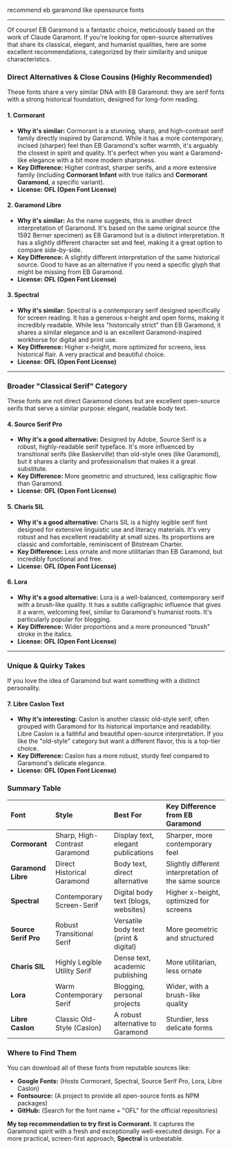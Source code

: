 recommend eb garamond like opensource fonts

---

Of course! EB Garamond is a fantastic choice, meticulously based on the work of Claude Garamont. If you're looking for open-source alternatives that share its classical, elegant, and humanist qualities, here are some excellent recommendations, categorized by their similarity and unique characteristics.

### Direct Alternatives & Close Cousins (Highly Recommended)

These fonts share a very similar DNA with EB Garamond: they are serif fonts with a strong historical foundation, designed for long-form reading.

#### 1. **Cormorant**

- **Why it's similar:** Cormorant is a stunning, sharp, and high-contrast serif family directly inspired by Garamond. While it has a more contemporary, incised (sharper) feel than EB Garamond's softer warmth, it's arguably the closest in spirit and quality. It's perfect when you want a Garamond-like elegance with a bit more modern sharpness.
- **Key Difference:** Higher contrast, sharper serifs, and a more extensive family (including **Cormorant Infant** with true italics and **Cormorant Garamond**, a specific variant).
- **License:** **OFL (Open Font License)**

#### 2. **Garamond Libre**

- **Why it's similar:** As the name suggests, this is another direct interpretation of Garamond. It's based on the same original source (the 1592 Berner specimen) as EB Garamond but is a distinct interpretation. It has a slightly different character set and feel, making it a great option to compare side-by-side.
- **Key Difference:** A slightly different interpretation of the same historical source. Good to have as an alternative if you need a specific glyph that might be missing from EB Garamond.
- **License:** **OFL (Open Font License)**

#### 3. **Spectral**

- **Why it's similar:** Spectral is a contemporary serif designed specifically for screen reading. It has a generous x-height and open forms, making it incredibly readable. While less "historically strict" than EB Garamond, it shares a similar elegance and is an excellent Garamond-inspired workhorse for digital and print use.
- **Key Difference:** Higher x-height, more optimized for screens, less historical flair. A very practical and beautiful choice.
- **License:** **OFL (Open Font License)**

---

### Broader "Classical Serif" Category

These fonts are not direct Garamond clones but are excellent open-source serifs that serve a similar purpose: elegant, readable body text.

#### 4. **Source Serif Pro**

- **Why it's a good alternative:** Designed by Adobe, Source Serif is a robust, highly-readable serif typeface. It's more influenced by transitional serifs (like Baskerville) than old-style ones (like Garamond), but it shares a clarity and professionalism that makes it a great substitute.
- **Key Difference:** More geometric and structured, less calligraphic flow than Garamond.
- **License:** **OFL (Open Font License)**

#### 5. **Charis SIL**

- **Why it's a good alternative:** Charis SIL is a highly legible serif font designed for extensive linguistic use and literacy materials. It's very robust and has excellent readability at small sizes. Its proportions are classic and comfortable, reminiscent of Bitstream Charter.
- **Key Difference:** Less ornate and more utilitarian than EB Garamond, but incredibly functional and free.
- **License:** **OFL (Open Font License)**

#### 6. **Lora**

- **Why it's a good alternative:** Lora is a well-balanced, contemporary serif with a brush-like quality. It has a subtle calligraphic influence that gives it a warm, welcoming feel, similar to Garamond's humanist roots. It's particularly popular for blogging.
- **Key Difference:** Wider proportions and a more pronounced "brush" stroke in the italics.
- **License:** **OFL (Open Font License)**

---

### Unique & Quirky Takes

If you love the idea of Garamond but want something with a distinct personality.

#### 7. **Libre Caslon Text**

- **Why it's interesting:** Caslon is another classic old-style serif, often grouped with Garamond for its historical importance and readability. Libre Caslon is a faithful and beautiful open-source interpretation. If you like the "old-style" category but want a different flavor, this is a top-tier choice.
- **Key Difference:** Caslon has a more robust, sturdy feel compared to Garamond's delicate elegance.
- **License:** **OFL (Open Font License)**

### Summary Table

| Font                 | Style                         | Best For                              | Key Difference from EB Garamond                      |
| :------------------- | :---------------------------- | :------------------------------------ | :--------------------------------------------------- |
| **Cormorant**        | Sharp, High-Contrast Garamond | Display text, elegant publications    | Sharper, more contemporary feel                      |
| **Garamond Libre**   | Direct Historical Garamond    | Body text, direct alternative         | Slightly different interpretation of the same source |
| **Spectral**         | Contemporary Screen-Serif     | Digital body text (blogs, websites)   | Higher x-height, optimized for screens               |
| **Source Serif Pro** | Robust Transitional Serif     | Versatile body text (print & digital) | More geometric and structured                        |
| **Charis SIL**       | Highly Legible Utility Serif  | Dense text, academic publishing       | More utilitarian, less ornate                        |
| **Lora**             | Warm Contemporary Serif       | Blogging, personal projects           | Wider, with a brush-like quality                     |
| **Libre Caslon**     | Classic Old-Style (Caslon)    | A robust alternative to Garamond      | Sturdier, less delicate forms                        |

### Where to Find Them

You can download all of these fonts from reputable sources like:

- **Google Fonts:** (Hosts Cormorant, Spectral, Source Serif Pro, Lora, Libre Caslon)
- **Fontsource:** (A project to provide all open-source fonts as NPM packages)
- **GitHub:** (Search for the font name + "OFL" for the official repositories)

**My top recommendation to try first is Cormorant.** It captures the Garamond spirit with a fresh and exceptionally well-executed design. For a more practical, screen-first approach, **Spectral** is unbeatable.
